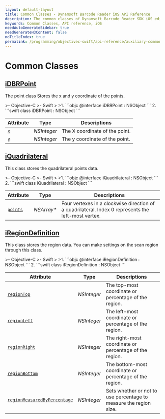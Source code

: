```yaml
---
layout: default-layout
title: Common Classes - Dynamsoft Barcode Reader iOS API Reference
description: The common classes of Dynamsoft Barcode Reader SDK iOS edition such as point, quadrilateral, & region definition.
keywords: Common Classes, API reference, iOS
needAutoGenerateSidebar: true
needGenerateH3Content: false
noTitleIndex: true
permalink: /programming/objectivec-swift/api-reference/auxiliary-common-classes.html
---
```


# Common Classes

## [iDBRPoint](auxiliary-iDBRPoint.md)

The point class Stores the x and y coordinate of the points.

<div class="sample-code-prefix"></div>
>- Objective-C
>- Swift
>
>1. 
```objc
@interface iDBRPoint : NSObject
```
2. 
```swift
class iDBRPoint : NSObject
```

| Attribute | Type | Descriptions |
|---------- | ---- | ------------ |
| [`x`](auxiliary-iDBRPoint.md#x) | *NSInteger* | The X coordinate of the point. |
| [`y`](auxiliary-iDBRPoint.md#y) | *NSInteger* | The y coordinate of the point. |

## [iQuadrilateral](auxiliary-iQuadrilateral.md)

This class stores the quadrilateral points data.

<div class="sample-code-prefix"></div>
>- Objective-C
>- Swift
>
>1. 
```objc
@interface iQuadrilateral : NSObject
```
2. 
```swift
class iQuadrilateral : NSObject
```

| Attribute | Type | Descriptions |
|---------- | ---- | ------------ |
| [`points`](auxiliary-iQuadrilateral.md#points) | *NSArray\** | Four vertexes in a clockwise direction of a quadrilateral. Index 0 represents the left-most vertex. |

## [iRegionDefinition](auxiliary-iRegionDefinition.md)

This class stores the region data. You can make settings on the scan region through this class.

<div class="sample-code-prefix"></div>
>- Objective-C
>- Swift
>
>1. 
```objc
@interface iRegionDefinition : NSObject
```
2. 
```swift
class iRegionDefinition : NSObject
```

| Attribute | Type | Descriptions |
|---------- | ---- | ------------ |
| [`regionTop`](auxiliary-iRegionDefinition.md#regiontop) | *NSInteger* | The top-most coordinate or percentage of the region. |
| [`regionLeft`](auxiliary-iRegionDefinition.md#regionleft) | *NSInteger* | The left-most coordinate or percentage of the region. |
| [`regionRight`](auxiliary-iRegionDefinition.md#regionright) | *NSInteger* | The right-most coordinate or percentage of the region. |
| [`regionBottom`](auxiliary-iRegionDefinition.md#regionbottom) | *NSInteger* | The bottom-most coordinate or percentage of the region. |
| [`regionMeasuredByPercentage`](auxiliary-iRegionDefinition.md#regionmeasuredbypercentage) | *NSInteger* | Sets whether or not to use percentage to measure the region size. |
